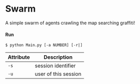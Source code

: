# Swarm 
A simple swarm of agents crawling the map searching graffiti!

#### Run

`$ python Main.py [-a NUMBER] [-r|]`

Attribute  | Description
---------- | -----------
`-s`       | session identifier
`-u`       | user of this session
